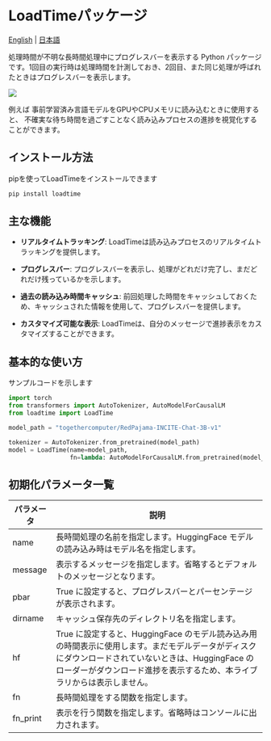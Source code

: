 # LoadTimeパッケージ

[English](https://github.com/riversun/LoadTime/blob/main/README.md) | [&#26085;&#26412;&#35486;](https://github.com/riversun/LoadTime/blob/main/README_ja.md)


処理時間が不明な長時間処理中にプログレスバーを表示する Python パッケージです。1回目の実行時は処理時間を計測しておき、2回目、また同じ処理が呼ばれたときはプログレスバーを表示します。

<img src="https://riversun.github.io/loadtime/loadtime_std.gif">

例えば 事前学習済み言語モデルをGPUやCPUメモリに読み込むときに使用すると、
不確実な待ち時間を過ごすことなく読み込みプロセスの進捗を視覚化することができます。

## インストール方法

pipを使ってLoadTimeをインストールできます

```bash
pip install loadtime
```

## 主な機能

- **リアルタイムトラッキング**: LoadTimeは読み込みプロセスのリアルタイムトラッキングを提供します。

- **プログレスバー**: プログレスバーを表示し、処理がどれだけ完了し、まだどれだけ残っているかを示します。

- **過去の読み込み時間キャッシュ**:
  前回処理した時間をキャッシュしておくため、キャッシュされた情報を使用して、プログレスバーを提供します。

- **カスタマイズ可能な表示**: LoadTimeは、自分のメッセージで進捗表示をカスタマイズすることができます。

## 基本的な使い方

サンプルコードを示します

```python
import torch
from transformers import AutoTokenizer, AutoModelForCausalLM
from loadtime import LoadTime

model_path = "togethercomputer/RedPajama-INCITE-Chat-3B-v1"

tokenizer = AutoTokenizer.from_pretrained(model_path)
model = LoadTime(name=model_path,
                 fn=lambda: AutoModelForCausalLM.from_pretrained(model_path, torch_dtype=torch.float16))()
```

## 初期化パラメータ一覧

| パラメータ | 説明 |
|------------|------|
| name       | 長時間処理の名前を指定します。HuggingFace モデルの読み込み時はモデル名を指定します。 |
| message    | 表示するメッセージを指定します。省略するとデフォルトのメッセージとなります。 |
| pbar       | True に設定すると、プログレスバーとパーセンテージが表示されます。 |
| dirname    | キャッシュ保存先のディレクトリ名を指定します。 |
| hf         | True に設定すると、HuggingFace のモデル読み込み用の時間表示に使用します。まだモデルデータがディスクにダウンロードされていないときは、HuggingFace のローダーがダウンロード進捗を表示するため、本ライブラリからは表示しません。 |
| fn         | 長時間処理をする関数を指定します。 |
| fn_print   | 表示を行う関数を指定します。省略時はコンソールに出力されます。 |
